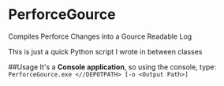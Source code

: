 # PerforceGource
Compiles Perforce Changes into a Gource Readable Log

This is just a quick Python script I wrote in between classes

##Usage
It's a **Console application**, so using the console, type:
`PerforceGource.exe <//DEPOTPATH> [-o <Output Path>]`